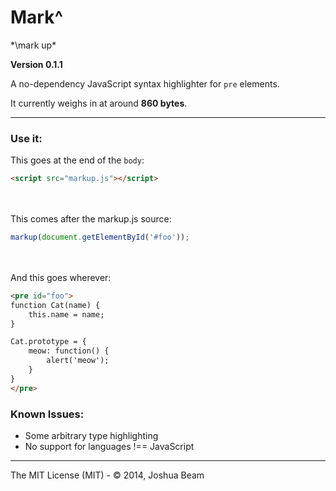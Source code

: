 # Mark^
*\mark up\*

**Version 0.1.1**

A no-dependency JavaScript syntax highlighter for `pre` elements.

It currently weighs in at around **860 bytes**.

<hr>

### Use it:
This goes at the end of the `body`:
```html
<script src="markup.js"></script>
```
<br><br>
This comes after the markup.js source:
```javascript
markup(document.getElementById('#foo'));
```

<br><br>
And this goes wherever:
```html
<pre id="foo">
function Cat(name) {
	this.name = name;
}

Cat.prototype = {
	meow: function() {
		alert('meow');
	}
}
</pre>
```
### Known Issues:
- Some arbitrary type highlighting
- No support for languages !== JavaScript

<hr>

The MIT License (MIT) - &copy; 2014, Joshua Beam